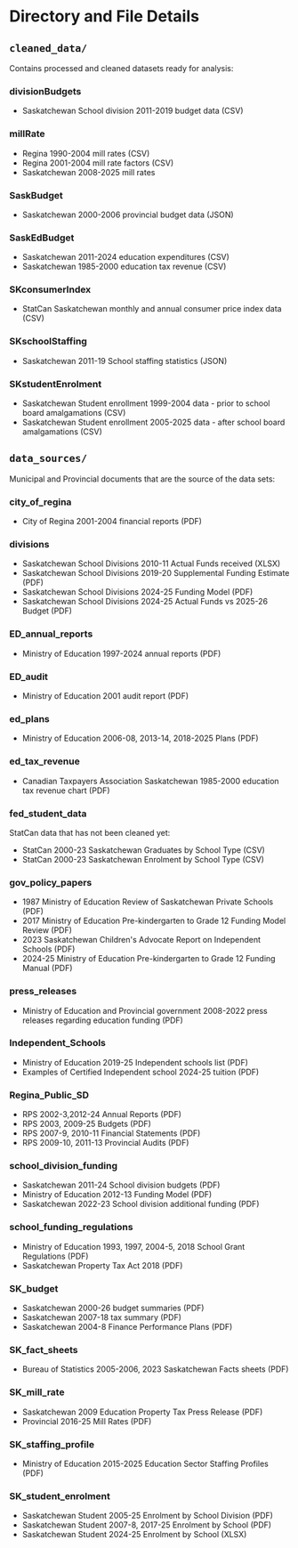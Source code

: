 
# Directory and File Details

## `cleaned_data/`
Contains processed and cleaned datasets ready for analysis:
### divisionBudgets
- Saskatchewan School division 2011-2019 budget data (CSV)

### millRate
- Regina 1990-2004 mill rates (CSV)
- Regina 2001-2004 mill rate factors (CSV)
- Saskatchewan 2008-2025 mill rates

### SaskBudget
- Saskatchewan 2000-2006 provincial budget data (JSON)

### SaskEdBudget 
- Saskatchewan 2011-2024 education expenditures (CSV)
- Saskatchewan 1985-2000 education tax revenue (CSV)

### SKconsumerIndex
- StatCan Saskatchewan monthly and annual consumer price index data (CSV)

### SKschoolStaffing
- Saskatchewan 2011-19 School staffing statistics (JSON)

### SKstudentEnrolment
- Saskatchewan Student enrollment 1999-2004 data - prior to school board amalgamations (CSV)
- Saskatchewan Student enrollment 2005-2025 data - after school board amalgamations (CSV)

## `data_sources/`
Municipal and Provincial documents that are the source of the data sets:
### city_of_regina
- City of Regina 2001-2004 financial reports (PDF)

### divisions
- Saskatchewan School Divisions 2010-11 Actual Funds received (XLSX)
- Saskatchewan School Divisions 2019-20 Supplemental Funding Estimate (PDF)
- Saskatchewan School Divisions 2024-25 Funding Model (PDF)
- Saskatchewan School Divisions 2024-25 Actual Funds vs 2025-26 Budget (PDF)

### ED_annual_reports
- Ministry of Education 1997-2024 annual reports (PDF)

### ED_audit
- Ministry of Education 2001 audit report (PDF)

### ed_plans
- Ministry of Education 2006-08, 2013-14, 2018-2025 Plans (PDF)

### ed_tax_revenue
- Canadian Taxpayers Association Saskatchewan 1985-2000 education tax revenue chart (PDF)

### fed_student_data
StatCan data that has not been cleaned yet:
- StatCan 2000-23 Saskatchewan Graduates by School Type (CSV)
- StatCan 2000-23 Saskatchewan Enrolment by School Type (CSV)

### gov_policy_papers
- 1987 Ministry of Education Review of Saskatchewan Private Schools (PDF)
- 2017 Ministry of Education Pre-kindergarten to Grade 12 Funding Model Review (PDF)
- 2023 Saskatchewan Children's Advocate Report on Independent Schools (PDF)
- 2024-25 Ministry of Education Pre-kindergarten to Grade 12 Funding Manual (PDF)

### press_releases
- Ministry of Education and Provincial government 2008-2022 press releases regarding education funding (PDF)

### Independent_Schools
- Ministry of Education 2019-25 Independent schools list (PDF)
- Examples of Certified Independent school 2024-25 tuition (PDF)

### Regina_Public_SD
- RPS 2002-3,2012-24 Annual Reports (PDF)
- RPS 2003, 2009-25 Budgets (PDF)
- RPS 2007-9, 2010-11 Financial Statements (PDF)
- RPS 2009-10, 2011-13 Provincial Audits (PDF)

### school_division_funding
- Saskatchewan 2011-24 School division budgets (PDF)
- Ministry of Education 2012-13 Funding Model (PDF)
- Saskatchewan 2022-23 School division additional funding (PDF)

### school_funding_regulations
- Ministry of Education 1993, 1997, 2004-5, 2018 School Grant Regulations (PDF)
- Saskatchewan Property Tax Act 2018 (PDF)

### SK_budget
- Saskatchewan 2000-26 budget summaries (PDF)
- Saskatchewan 2007-18 tax summary (PDF)
- Saskatchewan 2004-8 Finance Performance Plans (PDF)

### SK_fact_sheets
- Bureau of Statistics 2005-2006, 2023 Saskatchewan Facts sheets (PDF)

### SK_mill_rate
- Saskatchewan 2009 Education Property Tax Press Release (PDF)
- Provincial 2016-25 Mill Rates (PDF)

### SK_staffing_profile
- Ministry of Education 2015-2025 Education Sector Staffing Profiles (PDF)

### SK_student_enrolment
- Saskatchewan Student 2005-25 Enrolment by School Division (PDF)
- Saskatchewan Student 2007-8, 2017-25 Enrolment by School (PDF)
- Saskatchewan Student 2024-25 Enrolment by School (XLSX)